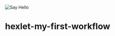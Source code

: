 ![Say Hello](https://github.com/Flase/hexlet-my-first-workflow/.github/workflows/hello-world.yml/badge.svg)

# hexlet-my-first-workflow
